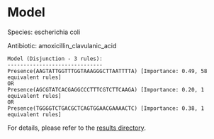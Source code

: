 
# Model

Species: escherichia coli

Antibiotic: amoxicillin_clavulanic_acid

```
Model (Disjunction - 3 rules):
------------------------------
Presence(AAGTATTGGTTTGGTAAAGGGCTTAATTTTA) [Importance: 0.49, 58 equivalent rules]
OR
Presence(AGCGTATCACGAGGCCCTTTCGTCTTCAAGA) [Importance: 0.20, 1 equivalent rules]
OR
Presence(TGGGGTCTGACGCTCAGTGGAACGAAAACTC) [Importance: 0.38, 1 equivalent rules]

```

For details, please refer to the [results directory](../../../../../results/scm_b/escherichia+coli/amoxicillin_clavulanic_acid/repeat_5/).

